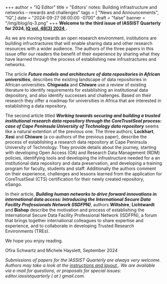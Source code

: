+++
author = "IQ Editor"
title = "Editors' notes: Building infrastructure and networks – rewards and challenges"
tags = [ "News and Announcements", "IQ",]
date = "2024-09-27 08:00:00 -0700"
draft = "false"
banner = "/img/blog/iq-3.png"
+++
**Welcome to the third issue of IASSIST Quarterly for 2024, [IQ vol. 48(3) 2024 <span class="fas fa-external-link-alt"></span>](https://www.iassistquarterly.com/index.php/iassist/issue/view/158).**

As we are moving towards an open research environment, institutions are building infructractures that will enable sharing data and other research resources with a wider audience. The authors of the three papers in this issue offer our readers the benefit of their experience by sharing what they have learned through the process of establishing new infrustractures and networks.  

The article ***Future models and architecture of data repositories in African universities***, describes the existing landscape of data repositories in African universities. **Chigwada** and **Chiware** use a review of existing literature to identify requirements for establishing an institutional data depository, and also identify successes and challenges. Based on their research they offer a roadmap for universities in Africa that are interested in establishing a data repository.

The second article titled ***Working towards securing and building a trusted institutional research data repository through the CoreTrustSeal process: case of Cape Peninsula University of Technology data repository*** seems like a natural extention of the previous one. The three authors, **Lockhart**, **Xesi** and **Chiware** (a co-authors of the previous paper), describe the process of establishing a research data repository at Cape Peninsula University of Technology. They provide details about the journey, starting with developing Open Access (OA) and Research Data Management (RDM) policies, identifying tools and developing the infrustructure needed for a an institutional data repository and data preservation, and developing a training program for faculty, students and staff. Additionally the authors comment on their experience, challenges and lessons learned from the application for CoreTrustSeal (CTS) certification for their newly created repository, eSango.

In their article, ***Building human networks to drive forward innovations in international data access: Introducing the International Secure Data Facility Professionals Network (ISDFPN)***, authors **Wiltshire**, **Lichtwardt** and **Bishop** describe the motivation and process of establishing the International Secure Data Facility Professional Network (ISDFPN), a forum that brings together international colleagues to share expertise and experience, and to collaborate in developing Trusted Research Environments (TREs).

We hope you enjoy reading.

Ofira Schwartz and Michele Hayslett, September 2024

*Submissions of papers for the IASSIST Quarterly are always very welcome. Authors may take a look at the [instructions and layout <span class="fas fa-external-link-alt"></span>](https://www.iassistquarterly.com/index.php/iassist/about/submissions). We are available via e-mail for questions, or proposals for special issues: editor.iassistquarterly ( at ) gmail.com.*